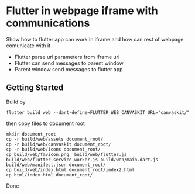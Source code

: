 # Flutter in webpage iframe with communications

Show how to flutter app can work in iframe and how can rest of webpage comunicate with it
 - Flutter parse url parameters from iframe uri
 - Flutter can send messages to parent window
 - Parent window send messages to flutter app 
 
## Getting Started

Build by 
```
flutter build web --dart-define=FLUTTER_WEB_CANVASKIT_URL="canvaskit/"
```

then copy files to document root
```
mkdir document_root
cp -r build/web/assets document_root/
cp -r build/web/canvaskit document_root/
cp -r build/web/icons document_root/
cp build/web/favicon.png  build/web/flutter.js  build/web/flutter_service_worker.js build/web/main.dart.js  build/web/manifest.json document_root/
cp build/web/index.html document_root/index2.html
cp html/index.html document_root/
```

Done
